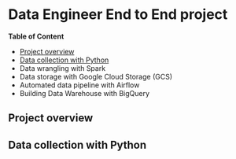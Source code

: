 # Data Engineer End to End project
**Table of Content**
- [Project overview](##project-overview)
- [Data collection with Python](##data-collection-with-python)
- Data wrangling with Spark
- Data storage with Google Cloud Storage (GCS)
- Automated data pipeline with Airflow
- Building Data Warehouse with BigQuery

## Project overview

## Data collection with Python

